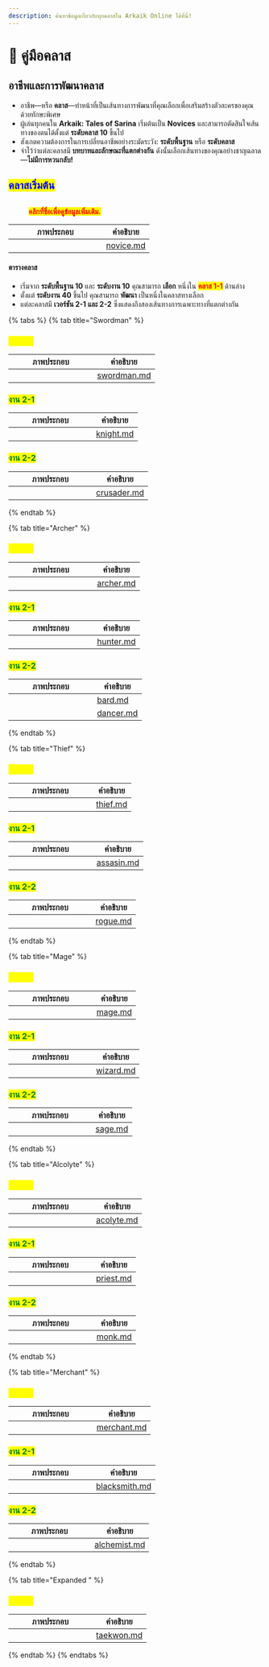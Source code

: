 ```yaml
---
description: ค้นหาข้อมูลเกี่ยวกับทุกคลาสใน Arkaik Online ได้ที่นี่!
---
```


# 📗 คู่มือคลาส

## **อาชีพและการพัฒนาคลาส**

* อาชีพ—หรือ **คลาส**—ทำหน้าที่เป็นเส้นทางการพัฒนาที่คุณเลือกเพื่อเสริมสร้างตัวละครของคุณด้วยทักษะพิเศษ
* ผู้เล่นทุกคนใน **Arkaik: Tales of Sarina** เริ่มต้นเป็น **Novices** และสามารถตัดสินใจเส้นทางของตนได้ตั้งแต่ **ระดับคลาส 10** ขึ้นไป
* สังเกตความต้องการในการเปลี่ยนอาชีพอย่างระมัดระวัง: **ระดับพื้นฐาน** หรือ **ระดับคลาส**
* จำไว้ว่าแต่ละคลาสมี **บทบาทและลักษณะที่แตกต่างกัน** ดังนั้นเลือกเส้นทางของคุณอย่างชาญฉลาด—**ไม่มีการหวนกลับ!**

## <mark style="color:blue;">**คลาสเริ่มต้น**</mark>

<figure><img src="../../.gitbook/assets/0000000.gif" alt=""><figcaption><p><mark style="color:red;"><strong>คลิกที่ชื่อเพื่อดูข้อมูลเพิ่มเติม.</strong></mark></p></figcaption></figure>

<table><thead><tr><th width="170">ภาพประกอบ</th><th data-type="content-ref">คำอธิบาย</th></tr></thead><tbody><tr><td><img src="../../.gitbook/assets/100px-Aprendizessprite (1).png" alt=""></td><td><a href="novice.md">novice.md</a></td></tr></tbody></table>

#### **ตารางคลาส**

* เริ่มจาก **ระดับพื้นฐาน 10** และ **ระดับงาน 10** คุณสามารถ **เลือก** หนึ่งใน <mark style="color:red;">**คลาส 1-1**</mark> ด้านล่าง
* ตั้งแต่ **ระดับงาน 40** ขึ้นไป คุณสามารถ **พัฒนา** เป็นหนึ่งในคลาสทางเลือก
* แต่ละคลาสมี **เวอร์ชัน 2-1 และ 2-2** ซึ่งแสดงถึงสองเส้นทางการเฉพาะทางที่แตกต่างกัน

{% tabs %}
{% tab title="Swordman" %}
### <mark style="color:yellow;">งาน 1-1</mark>

<table><thead><tr><th width="152">ภาพประกอบ</th><th data-type="content-ref">คำอธิบาย</th></tr></thead><tbody><tr><td><img src="../../.gitbook/assets/100px-Espadachinssprite.png" alt="" data-size="original"></td><td><a href="swordman.md">swordman.md</a></td></tr></tbody></table>

### <mark style="color:green;">งาน 2-1</mark>

<table><thead><tr><th width="150">ภาพประกอบ</th><th data-type="content-ref">คำอธิบาย</th></tr></thead><tbody><tr><td><img src="../../.gitbook/assets/100px-Cavaleirossprite.png" alt=""></td><td><a href="knight.md">knight.md</a></td></tr></tbody></table>

### <mark style="color:green;">งาน 2-2</mark>

<table><thead><tr><th width="150">ภาพประกอบ</th><th data-type="content-ref">คำอธิบาย</th></tr></thead><tbody><tr><td><img src="../../.gitbook/assets/100px-Templáriossprite.png" alt=""></td><td><a href="crusader.md">crusader.md</a></td></tr></tbody></table>
{% endtab %}

{% tab title="Archer" %}
### <mark style="color:yellow;">งาน 1-1</mark>

<table><thead><tr><th width="152">ภาพประกอบ</th><th data-type="content-ref">คำอธิบาย</th></tr></thead><tbody><tr><td><img src="../../.gitbook/assets/100px-Arqueirossprite.png" alt=""></td><td><a href="archer.md">archer.md</a></td></tr></tbody></table>

### <mark style="color:green;">งาน 2-1</mark>

<table><thead><tr><th width="152">ภาพประกอบ</th><th data-type="content-ref">คำอธิบาย</th></tr></thead><tbody><tr><td><img src="../../.gitbook/assets/100px-Caçadoressprite.png" alt=""></td><td><a href="hunter.md">hunter.md</a></td></tr></tbody></table>

### <mark style="color:green;">งาน 2-2</mark>

<table><thead><tr><th width="152">ภาพประกอบ</th><th data-type="content-ref">คำอธิบาย</th></tr></thead><tbody><tr><td><img src="../../.gitbook/assets/100px-Bardossprite.png" alt=""></td><td><a href="bard.md">bard.md</a></td></tr><tr><td><img src="../../.gitbook/assets/100px-Odaliscassprite.png" alt=""></td><td><a href="dancer.md">dancer.md</a></td></tr></tbody></table>
{% endtab %}

{% tab title="Thief" %}
### <mark style="color:yellow;">งาน 1-1</mark>

<table><thead><tr><th width="150">ภาพประกอบ</th><th data-type="content-ref">คำอธิบาย</th></tr></thead><tbody><tr><td><img src="../../.gitbook/assets/100px-Gatunossprite.png" alt=""></td><td><a href="thief.md">thief.md</a></td></tr></tbody></table>

### <mark style="color:green;">งาน 2-1</mark>

<table><thead><tr><th width="151">ภาพประกอบ</th><th data-type="content-ref">คำอธิบาย</th></tr></thead><tbody><tr><td><img src="../../.gitbook/assets/100px-Mercenáriossprite.png" alt=""></td><td><a href="assasin.md">assasin.md</a></td></tr></tbody></table>

### <mark style="color:green;">งาน 2-2</mark>

<table><thead><tr><th width="149">ภาพประกอบ</th><th data-type="content-ref">คำอธิบาย</th></tr></thead><tbody><tr><td><img src="../../.gitbook/assets/100px-Arruaceirossprite.png" alt=""></td><td><a href="rogue.md">rogue.md</a></td></tr></tbody></table>
{% endtab %}

{% tab title="Mage" %}
### <mark style="color:yellow;">งาน 1-1</mark>

<table><thead><tr><th width="151">ภาพประกอบ</th><th data-type="content-ref">คำอธิบาย</th></tr></thead><tbody><tr><td><img src="../../.gitbook/assets/100px-Magossprite.png" alt=""></td><td><a href="mage.md">mage.md</a></td></tr></tbody></table>

### <mark style="color:green;">งาน 2-1</mark>

<table><thead><tr><th width="150">ภาพประกอบ</th><th data-type="content-ref">คำอธิบาย</th></tr></thead><tbody><tr><td><img src="../../.gitbook/assets/100px-Bruxossprite.png" alt=""></td><td><a href="wizard.md">wizard.md</a></td></tr></tbody></table>

### <mark style="color:green;">งาน 2-2</mark>

<table><thead><tr><th width="149">ภาพประกอบ</th><th data-type="content-ref">คำอธิบาย</th></tr></thead><tbody><tr><td><img src="../../.gitbook/assets/100px-Sábiossprite.png" alt=""></td><td><a href="sage.md">sage.md</a></td></tr></tbody></table>
{% endtab %}

{% tab title="Alcolyte" %}
### <mark style="color:yellow;">งาน 1-1</mark>

<table><thead><tr><th width="150">ภาพประกอบ</th><th data-type="content-ref">คำอธิบาย</th></tr></thead><tbody><tr><td><img src="../../.gitbook/assets/100px-Noviçossprite.png" alt=""></td><td><a href="acolyte.md">acolyte.md</a></td></tr></tbody></table>

### <mark style="color:green;">งาน 2-1</mark>

<table><thead><tr><th width="150">ภาพประกอบ</th><th data-type="content-ref">คำอธิบาย</th></tr></thead><tbody><tr><td><img src="../../.gitbook/assets/100px-Sacerdotessprite.png" alt=""></td><td><a href="priest.md">priest.md</a></td></tr></tbody></table>

### <mark style="color:green;">งาน 2-2</mark>

<table><thead><tr><th width="151">ภาพประกอบ</th><th data-type="content-ref">คำอธิบาย</th></tr></thead><tbody><tr><td><img src="../../.gitbook/assets/100px-Mongessprite.png" alt=""></td><td><a href="monk.md">monk.md</a></td></tr></tbody></table>
{% endtab %}

{% tab title="Merchant" %}
### <mark style="color:yellow;">งาน 1-1</mark>

<table><thead><tr><th width="151">ภาพประกอบ</th><th data-type="content-ref">คำอธิบาย</th></tr></thead><tbody><tr><td><img src="../../.gitbook/assets/100px-Mercadoressprite.png" alt=""></td><td><a href="merchant.md">merchant.md</a></td></tr></tbody></table>

### <mark style="color:green;">งาน 2-1</mark>

<table><thead><tr><th width="150">ภาพประกอบ</th><th data-type="content-ref">คำอธิบาย</th></tr></thead><tbody><tr><td><img src="../../.gitbook/assets/100px-Ferreirossprite.png" alt=""></td><td><a href="blacksmith.md">blacksmith.md</a></td></tr></tbody></table>

### <mark style="color:green;">งาน 2-2</mark>

<table><thead><tr><th width="147">ภาพประกอบ</th><th data-type="content-ref">คำอธิบาย</th></tr></thead><tbody><tr><td><img src="../../.gitbook/assets/100px-Alquimistassprite.png" alt=""></td><td><a href="alchemist.md">alchemist.md</a></td></tr></tbody></table>
{% endtab %}

{% tab title="Expanded " %}
### <mark style="color:yellow;">งาน 1-1</mark>

<table><thead><tr><th width="150">ภาพประกอบ</th><th data-type="content-ref">คำอธิบาย</th></tr></thead><tbody><tr><td><img src="../../.gitbook/assets/100px-Taekwonssprite.png" alt=""></td><td><a href="taekwon.md">taekwon.md</a></td></tr></tbody></table>
{% endtab %}
{% endtabs %}